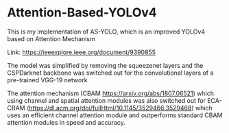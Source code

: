 # Attention-Based-YOLOv4
This is my implementation of AS-YOLO, which is an improved YOLOv4 based on Attention Mechanism 

Link: https://ieeexplore.ieee.org/document/9390855

The model was simplified by removing the squeezenet layers and the CSPDarknet backbone was switched out for the convolutional layers of a pre-trained VGG-19 network

The attention mechanism (CBAM https://arxiv.org/abs/1807.06521) which using channel and spatial attention modules was also switched out for ECA-CBAM (https://dl.acm.org/doi/fullHtml/10.1145/3529466.3529468) which uses an efficient channel attention module and outperforms standard CBAM attention modules in speed and accuracy. 
